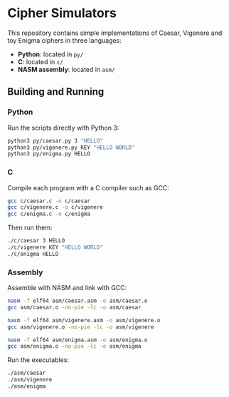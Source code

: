 # Cipher Simulators

This repository contains simple implementations of Caesar, Vigenere and toy Enigma ciphers in three languages:

- **Python**: located in `py/`
- **C**: located in `c/`
- **NASM assembly**: located in `asm/`

## Building and Running

### Python
Run the scripts directly with Python 3:
```bash
python3 py/caesar.py 3 "HELLO"
python3 py/vigenere.py KEY "HELLO WORLD"
python3 py/enigma.py HELLO
```

### C
Compile each program with a C compiler such as GCC:
```bash
gcc c/caesar.c -o c/caesar
gcc c/vigenere.c -o c/vigenere
gcc c/enigma.c -o c/enigma
```
Then run them:
```bash
./c/caesar 3 HELLO
./c/vigenere KEY "HELLO WORLD"
./c/enigma HELLO
```

### Assembly
Assemble with NASM and link with GCC:
```bash
nasm -f elf64 asm/caesar.asm -o asm/caesar.o
gcc asm/caesar.o -no-pie -lc -o asm/caesar

nasm -f elf64 asm/vigenere.asm -o asm/vigenere.o
gcc asm/vigenere.o -no-pie -lc -o asm/vigenere

nasm -f elf64 asm/enigma.asm -o asm/enigma.o
gcc asm/enigma.o -no-pie -lc -o asm/enigma
```
Run the executables:
```bash
./asm/caesar
./asm/vigenere
./asm/enigma
```

